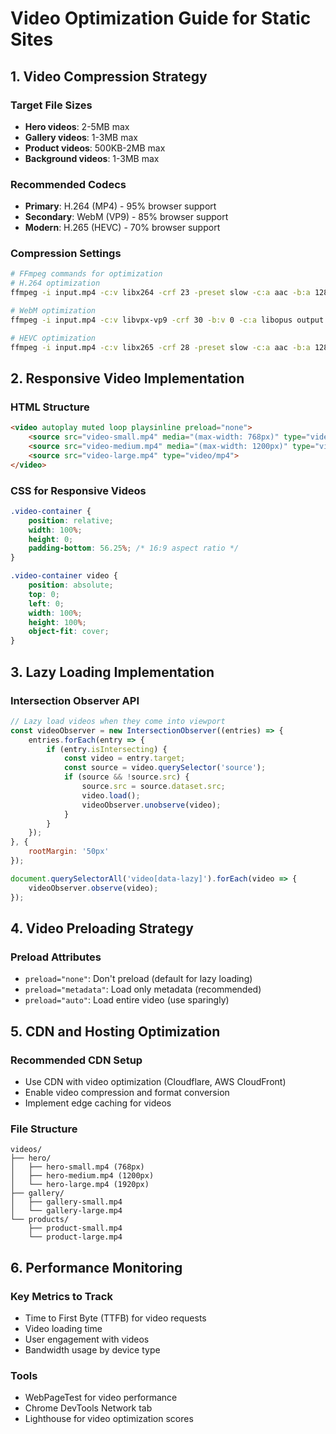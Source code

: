 # Video Optimization Guide for Static Sites

## 1. Video Compression Strategy

### Target File Sizes
- **Hero videos**: 2-5MB max
- **Gallery videos**: 1-3MB max  
- **Product videos**: 500KB-2MB max
- **Background videos**: 1-3MB max

### Recommended Codecs
- **Primary**: H.264 (MP4) - 95% browser support
- **Secondary**: WebM (VP9) - 85% browser support
- **Modern**: H.265 (HEVC) - 70% browser support

### Compression Settings
```bash
# FFmpeg commands for optimization
# H.264 optimization
ffmpeg -i input.mp4 -c:v libx264 -crf 23 -preset slow -c:a aac -b:a 128k output.mp4

# WebM optimization  
ffmpeg -i input.mp4 -c:v libvpx-vp9 -crf 30 -b:v 0 -c:a libopus output.webm

# HEVC optimization
ffmpeg -i input.mp4 -c:v libx265 -crf 28 -preset slow -c:a aac -b:a 128k output.mp4
```

## 2. Responsive Video Implementation

### HTML Structure
```html
<video autoplay muted loop playsinline preload="none">
    <source src="video-small.mp4" media="(max-width: 768px)" type="video/mp4">
    <source src="video-medium.mp4" media="(max-width: 1200px)" type="video/mp4">
    <source src="video-large.mp4" type="video/mp4">
</video>
```

### CSS for Responsive Videos
```css
.video-container {
    position: relative;
    width: 100%;
    height: 0;
    padding-bottom: 56.25%; /* 16:9 aspect ratio */
}

.video-container video {
    position: absolute;
    top: 0;
    left: 0;
    width: 100%;
    height: 100%;
    object-fit: cover;
}
```

## 3. Lazy Loading Implementation

### Intersection Observer API
```javascript
// Lazy load videos when they come into viewport
const videoObserver = new IntersectionObserver((entries) => {
    entries.forEach(entry => {
        if (entry.isIntersecting) {
            const video = entry.target;
            const source = video.querySelector('source');
            if (source && !source.src) {
                source.src = source.dataset.src;
                video.load();
                videoObserver.unobserve(video);
            }
        }
    });
}, {
    rootMargin: '50px'
});

document.querySelectorAll('video[data-lazy]').forEach(video => {
    videoObserver.observe(video);
});
```

## 4. Video Preloading Strategy

### Preload Attributes
- `preload="none"`: Don't preload (default for lazy loading)
- `preload="metadata"`: Load only metadata (recommended)
- `preload="auto"`: Load entire video (use sparingly)

## 5. CDN and Hosting Optimization

### Recommended CDN Setup
- Use CDN with video optimization (Cloudflare, AWS CloudFront)
- Enable video compression and format conversion
- Implement edge caching for videos

### File Structure
```
videos/
├── hero/
│   ├── hero-small.mp4 (768px)
│   ├── hero-medium.mp4 (1200px)
│   └── hero-large.mp4 (1920px)
├── gallery/
│   ├── gallery-small.mp4
│   └── gallery-large.mp4
└── products/
    ├── product-small.mp4
    └── product-large.mp4
```

## 6. Performance Monitoring

### Key Metrics to Track
- Time to First Byte (TTFB) for video requests
- Video loading time
- User engagement with videos
- Bandwidth usage by device type

### Tools
- WebPageTest for video performance
- Chrome DevTools Network tab
- Lighthouse for video optimization scores 